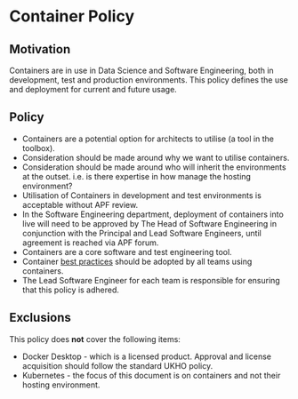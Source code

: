 # Container Policy

## Motivation

Containers are in use in Data Science and Software Engineering, both in development, test and production environments. This policy defines the use and deployment for current and future usage.

## Policy 

* Containers are a potential option for architects to utilise (a tool in the toolbox).
* Consideration should be made around why we want to utilise containers.
* Consideration should be made around who will inherit the environments at the outset. i.e. is there expertise in how manage the hosting environment?
* Utilisation of Containers in development and test environments is acceptable without APF review.
* In the Software Engineering department, deployment of containers into live will need to be approved by The Head of Software Engineering in conjunction with the Principal and Lead Software Engineers, until agreement is reached via APF forum.
* Containers are a core software and test engineering tool.
* Container [best practices](./ContainerBestPractices.md) should be adopted by all teams using containers.
* The Lead Software Engineer for each team is responsible for ensuring that this policy is adhered.

## Exclusions

This policy does **not** cover the following items:

- Docker Desktop - which is a licensed product. Approval and license acquisition should follow the standard UKHO policy.
- Kubernetes - the focus of this document is on containers and not their hosting environment.